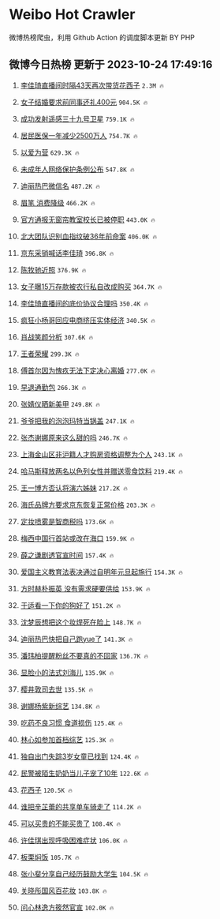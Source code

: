 # Weibo Hot Crawler 



微博热榜爬虫，利用 Github Action 的调度脚本更新 BY PHP 


## 微博今日热榜 更新于 2023-10-24 17:49:16 
1. [李佳琦直播间时隔43天再次带货花西子](https://s.weibo.com/weibo?q=%23%E6%9D%8E%E4%BD%B3%E7%90%A6%E7%9B%B4%E6%92%AD%E9%97%B4%E6%97%B6%E9%9A%9443%E5%A4%A9%E5%86%8D%E6%AC%A1%E5%B8%A6%E8%B4%A7%E8%8A%B1%E8%A5%BF%E5%AD%90%23&t=31&band_rank=1&Refer=top) `2.3M 🔥` 

1. [女子结婚要求前同事还礼400元](https://s.weibo.com/weibo?q=%23%E5%A5%B3%E5%AD%90%E7%BB%93%E5%A9%9A%E8%A6%81%E6%B1%82%E5%89%8D%E5%90%8C%E4%BA%8B%E8%BF%98%E7%A4%BC400%E5%85%83%23&t=31&band_rank=2&Refer=top) `904.5K 🔥` 

1. [成功发射遥感三十九号卫星](https://s.weibo.com/weibo?q=%23%E6%88%90%E5%8A%9F%E5%8F%91%E5%B0%84%E9%81%A5%E6%84%9F%E4%B8%89%E5%8D%81%E4%B9%9D%E5%8F%B7%E5%8D%AB%E6%98%9F%23&t=31&band_rank=3&Refer=top) `759.1K 🔥` 

1. [居民医保一年减少2500万人](https://s.weibo.com/weibo?q=%23%E5%B1%85%E6%B0%91%E5%8C%BB%E4%BF%9D%E4%B8%80%E5%B9%B4%E5%87%8F%E5%B0%912500%E4%B8%87%E4%BA%BA%23&t=31&band_rank=4&Refer=top) `754.7K 🔥` 

1. [以爱为营](https://s.weibo.com/weibo?q=%E4%BB%A5%E7%88%B1%E4%B8%BA%E8%90%A5&t=31&band_rank=5&Refer=top) `629.3K 🔥` 

1. [未成年人网络保护条例公布](https://s.weibo.com/weibo?q=%23%E6%9C%AA%E6%88%90%E5%B9%B4%E4%BA%BA%E7%BD%91%E7%BB%9C%E4%BF%9D%E6%8A%A4%E6%9D%A1%E4%BE%8B%E5%85%AC%E5%B8%83%23&t=31&band_rank=6&Refer=top) `547.8K 🔥` 

1. [迪丽热巴微信名](https://s.weibo.com/weibo?q=%23%E8%BF%AA%E4%B8%BD%E7%83%AD%E5%B7%B4%E5%BE%AE%E4%BF%A1%E5%90%8D%23&t=31&band_rank=7&Refer=top) `487.2K 🔥` 

1. [眉笔 消费降级](https://s.weibo.com/weibo?q=%E7%9C%89%E7%AC%94%20%E6%B6%88%E8%B4%B9%E9%99%8D%E7%BA%A7&t=31&band_rank=8&Refer=top) `466.2K 🔥` 

1. [官方通报无窗帘教室校长已被停职](https://s.weibo.com/weibo?q=%23%E5%AE%98%E6%96%B9%E9%80%9A%E6%8A%A5%E6%97%A0%E7%AA%97%E5%B8%98%E6%95%99%E5%AE%A4%E6%A0%A1%E9%95%BF%E5%B7%B2%E8%A2%AB%E5%81%9C%E8%81%8C%23&t=31&band_rank=9&Refer=top) `443.0K 🔥` 

1. [北大团队识别血指纹破36年前命案](https://s.weibo.com/weibo?q=%23%E5%8C%97%E5%A4%A7%E5%9B%A2%E9%98%9F%E8%AF%86%E5%88%AB%E8%A1%80%E6%8C%87%E7%BA%B9%E7%A0%B436%E5%B9%B4%E5%89%8D%E5%91%BD%E6%A1%88%23&t=31&band_rank=10&Refer=top) `406.0K 🔥` 

1. [京东采销喊话李佳琦](https://s.weibo.com/weibo?q=%23%E4%BA%AC%E4%B8%9C%E9%87%87%E9%94%80%E5%96%8A%E8%AF%9D%E6%9D%8E%E4%BD%B3%E7%90%A6%23&t=31&band_rank=11&Refer=top) `396.8K 🔥` 

1. [陈牧驰近照](https://s.weibo.com/weibo?q=%23%E9%99%88%E7%89%A7%E9%A9%B0%E8%BF%91%E7%85%A7%23&t=31&band_rank=12&Refer=top) `376.9K 🔥` 

1. [女子曝15万存款被农行私自改成购买](https://s.weibo.com/weibo?q=%23%E5%A5%B3%E5%AD%90%E6%9B%9D15%E4%B8%87%E5%AD%98%E6%AC%BE%E8%A2%AB%E5%86%9C%E8%A1%8C%E7%A7%81%E8%87%AA%E6%94%B9%E6%88%90%E8%B4%AD%E4%B9%B0%23&t=31&band_rank=13&Refer=top) `364.7K 🔥` 

1. [李佳琦直播间的底价协议合理吗](https://s.weibo.com/weibo?q=%23%E6%9D%8E%E4%BD%B3%E7%90%A6%E7%9B%B4%E6%92%AD%E9%97%B4%E7%9A%84%E5%BA%95%E4%BB%B7%E5%8D%8F%E8%AE%AE%E5%90%88%E7%90%86%E5%90%97%23&t=31&band_rank=14&Refer=top) `350.4K 🔥` 

1. [疯狂小杨哥回应电商挤压实体经济](https://s.weibo.com/weibo?q=%23%E7%96%AF%E7%8B%82%E5%B0%8F%E6%9D%A8%E5%93%A5%E5%9B%9E%E5%BA%94%E7%94%B5%E5%95%86%E6%8C%A4%E5%8E%8B%E5%AE%9E%E4%BD%93%E7%BB%8F%E6%B5%8E%23&t=31&band_rank=15&Refer=top) `340.5K 🔥` 

1. [肖战笑颜分析](https://s.weibo.com/weibo?q=%E8%82%96%E6%88%98%E7%AC%91%E9%A2%9C%E5%88%86%E6%9E%90&t=31&band_rank=16&Refer=top) `307.6K 🔥` 

1. [王者荣耀](https://s.weibo.com/weibo?q=%E7%8E%8B%E8%80%85%E8%8D%A3%E8%80%80&t=31&band_rank=17&Refer=top) `299.3K 🔥` 

1. [傅首尔因为愧疚无法下定决心离婚](https://s.weibo.com/weibo?q=%23%E5%82%85%E9%A6%96%E5%B0%94%E5%9B%A0%E4%B8%BA%E6%84%A7%E7%96%9A%E6%97%A0%E6%B3%95%E4%B8%8B%E5%AE%9A%E5%86%B3%E5%BF%83%E7%A6%BB%E5%A9%9A%23&t=31&band_rank=18&Refer=top) `277.0K 🔥` 

1. [早退通勤包](https://s.weibo.com/weibo?q=%E6%97%A9%E9%80%80%E9%80%9A%E5%8B%A4%E5%8C%85&t=31&band_rank=19&Refer=top) `266.3K 🔥` 

1. [张婧仪晒新美甲](https://s.weibo.com/weibo?q=%23%E5%BC%A0%E5%A9%A7%E4%BB%AA%E6%99%92%E6%96%B0%E7%BE%8E%E7%94%B2%23&t=31&band_rank=20&Refer=top) `249.8K 🔥` 

1. [爷爷把我的泡泡玛特当锅盖](https://s.weibo.com/weibo?q=%23%E7%88%B7%E7%88%B7%E6%8A%8A%E6%88%91%E7%9A%84%E6%B3%A1%E6%B3%A1%E7%8E%9B%E7%89%B9%E5%BD%93%E9%94%85%E7%9B%96%23&t=31&band_rank=21&Refer=top) `247.1K 🔥` 

1. [张杰谢娜原来这么甜的吗](https://s.weibo.com/weibo?q=%23%E5%BC%A0%E6%9D%B0%E8%B0%A2%E5%A8%9C%E5%8E%9F%E6%9D%A5%E8%BF%99%E4%B9%88%E7%94%9C%E7%9A%84%E5%90%97%23&t=31&band_rank=22&Refer=top) `246.7K 🔥` 

1. [上海金山区非沪籍人才购房资格调整为个人](https://s.weibo.com/weibo?q=%23%E4%B8%8A%E6%B5%B7%E9%87%91%E5%B1%B1%E5%8C%BA%E9%9D%9E%E6%B2%AA%E7%B1%8D%E4%BA%BA%E6%89%8D%E8%B4%AD%E6%88%BF%E8%B5%84%E6%A0%BC%E8%B0%83%E6%95%B4%E4%B8%BA%E4%B8%AA%E4%BA%BA%23&t=31&band_rank=23&Refer=top) `243.1K 🔥` 

1. [哈马斯释放两名以色列女性并赠送零食饮料](https://s.weibo.com/weibo?q=%23%E5%93%88%E9%A9%AC%E6%96%AF%E9%87%8A%E6%94%BE%E4%B8%A4%E5%90%8D%E4%BB%A5%E8%89%B2%E5%88%97%E5%A5%B3%E6%80%A7%E5%B9%B6%E8%B5%A0%E9%80%81%E9%9B%B6%E9%A3%9F%E9%A5%AE%E6%96%99%23&t=31&band_rank=24&Refer=top) `219.4K 🔥` 

1. [王一博方否认将演六姊妹](https://s.weibo.com/weibo?q=%23%E7%8E%8B%E4%B8%80%E5%8D%9A%E6%96%B9%E5%90%A6%E8%AE%A4%E5%B0%86%E6%BC%94%E5%85%AD%E5%A7%8A%E5%A6%B9%23&t=31&band_rank=25&Refer=top) `217.2K 🔥` 

1. [海氏品牌方要求京东恢复正常价格](https://s.weibo.com/weibo?q=%23%E6%B5%B7%E6%B0%8F%E5%93%81%E7%89%8C%E6%96%B9%E8%A6%81%E6%B1%82%E4%BA%AC%E4%B8%9C%E6%81%A2%E5%A4%8D%E6%AD%A3%E5%B8%B8%E4%BB%B7%E6%A0%BC%23&t=31&band_rank=26&Refer=top) `203.3K 🔥` 

1. [定妆喷雾是智商税吗](https://s.weibo.com/weibo?q=%23%E5%AE%9A%E5%A6%86%E5%96%B7%E9%9B%BE%E6%98%AF%E6%99%BA%E5%95%86%E7%A8%8E%E5%90%97%23&t=31&band_rank=27&Refer=top) `173.6K 🔥` 

1. [梅西中国行首站或改在海口](https://s.weibo.com/weibo?q=%23%E6%A2%85%E8%A5%BF%E4%B8%AD%E5%9B%BD%E8%A1%8C%E9%A6%96%E7%AB%99%E6%88%96%E6%94%B9%E5%9C%A8%E6%B5%B7%E5%8F%A3%23&t=31&band_rank=28&Refer=top) `159.9K 🔥` 

1. [薛之谦剧透官宣时间](https://s.weibo.com/weibo?q=%23%E8%96%9B%E4%B9%8B%E8%B0%A6%E5%89%A7%E9%80%8F%E5%AE%98%E5%AE%A3%E6%97%B6%E9%97%B4%23&t=31&band_rank=29&Refer=top) `157.4K 🔥` 

1. [爱国主义教育法表决通过自明年元旦起施行](https://s.weibo.com/weibo?q=%23%E7%88%B1%E5%9B%BD%E4%B8%BB%E4%B9%89%E6%95%99%E8%82%B2%E6%B3%95%E8%A1%A8%E5%86%B3%E9%80%9A%E8%BF%87%E8%87%AA%E6%98%8E%E5%B9%B4%E5%85%83%E6%97%A6%E8%B5%B7%E6%96%BD%E8%A1%8C%23&t=31&band_rank=30&Refer=top) `154.3K 🔥` 

1. [方时赫朴振英 没有需求硬要供给](https://s.weibo.com/weibo?q=%E6%96%B9%E6%97%B6%E8%B5%AB%E6%9C%B4%E6%8C%AF%E8%8B%B1%20%E6%B2%A1%E6%9C%89%E9%9C%80%E6%B1%82%E7%A1%AC%E8%A6%81%E4%BE%9B%E7%BB%99&t=31&band_rank=31&Refer=top) `153.9K 🔥` 

1. [于适看一下你的狗好了](https://s.weibo.com/weibo?q=%23%E4%BA%8E%E9%80%82%E7%9C%8B%E4%B8%80%E4%B8%8B%E4%BD%A0%E7%9A%84%E7%8B%97%E5%A5%BD%E4%BA%86%23&t=31&band_rank=32&Refer=top) `151.2K 🔥` 

1. [沈梦辰想把这个妆焊死在脸上](https://s.weibo.com/weibo?q=%23%E6%B2%88%E6%A2%A6%E8%BE%B0%E6%83%B3%E6%8A%8A%E8%BF%99%E4%B8%AA%E5%A6%86%E7%84%8A%E6%AD%BB%E5%9C%A8%E8%84%B8%E4%B8%8A%23&t=31&band_rank=33&Refer=top) `148.7K 🔥` 

1. [迪丽热巴快把自己跑yue了](https://s.weibo.com/weibo?q=%23%E8%BF%AA%E4%B8%BD%E7%83%AD%E5%B7%B4%E5%BF%AB%E6%8A%8A%E8%87%AA%E5%B7%B1%E8%B7%91yue%E4%BA%86%23&t=31&band_rank=34&Refer=top) `141.3K 🔥` 

1. [潘玮柏提醒粉丝不要真的不回家](https://s.weibo.com/weibo?q=%23%E6%BD%98%E7%8E%AE%E6%9F%8F%E6%8F%90%E9%86%92%E7%B2%89%E4%B8%9D%E4%B8%8D%E8%A6%81%E7%9C%9F%E7%9A%84%E4%B8%8D%E5%9B%9E%E5%AE%B6%23&t=31&band_rank=35&Refer=top) `136.7K 🔥` 

1. [显脸小的法式刘海儿](https://s.weibo.com/weibo?q=%E6%98%BE%E8%84%B8%E5%B0%8F%E7%9A%84%E6%B3%95%E5%BC%8F%E5%88%98%E6%B5%B7%E5%84%BF&t=31&band_rank=36&Refer=top) `135.9K 🔥` 

1. [樱井敦司去世](https://s.weibo.com/weibo?q=%E6%A8%B1%E4%BA%95%E6%95%A6%E5%8F%B8%E5%8E%BB%E4%B8%96&t=31&band_rank=37&Refer=top) `135.5K 🔥` 

1. [谢娜杨紫新综艺](https://s.weibo.com/weibo?q=%23%E8%B0%A2%E5%A8%9C%E6%9D%A8%E7%B4%AB%E6%96%B0%E7%BB%BC%E8%89%BA%23&t=31&band_rank=38&Refer=top) `134.8K 🔥` 

1. [吃药不良习惯 食道损伤](https://s.weibo.com/weibo?q=%E5%90%83%E8%8D%AF%E4%B8%8D%E8%89%AF%E4%B9%A0%E6%83%AF%20%E9%A3%9F%E9%81%93%E6%8D%9F%E4%BC%A4&t=31&band_rank=39&Refer=top) `125.4K 🔥` 

1. [林心如参加首档综艺](https://s.weibo.com/weibo?q=%23%E6%9E%97%E5%BF%83%E5%A6%82%E5%8F%82%E5%8A%A0%E9%A6%96%E6%A1%A3%E7%BB%BC%E8%89%BA%23&t=31&band_rank=40&Refer=top) `125.3K 🔥` 

1. [独自出门失踪3岁女童已找到](https://s.weibo.com/weibo?q=%23%E7%8B%AC%E8%87%AA%E5%87%BA%E9%97%A8%E5%A4%B1%E8%B8%AA3%E5%B2%81%E5%A5%B3%E7%AB%A5%E5%B7%B2%E6%89%BE%E5%88%B0%23&t=31&band_rank=41&Refer=top) `124.4K 🔥` 

1. [民警被陌生奶奶当儿子宠了10年](https://s.weibo.com/weibo?q=%23%E6%B0%91%E8%AD%A6%E8%A2%AB%E9%99%8C%E7%94%9F%E5%A5%B6%E5%A5%B6%E5%BD%93%E5%84%BF%E5%AD%90%E5%AE%A0%E4%BA%8610%E5%B9%B4%23&t=31&band_rank=42&Refer=top) `122.6K 🔥` 

1. [花西子](https://s.weibo.com/weibo?q=%E8%8A%B1%E8%A5%BF%E5%AD%90&t=31&band_rank=43&Refer=top) `120.5K 🔥` 

1. [谁把辛芷蕾的共享单车骑走了](https://s.weibo.com/weibo?q=%23%E8%B0%81%E6%8A%8A%E8%BE%9B%E8%8A%B7%E8%95%BE%E7%9A%84%E5%85%B1%E4%BA%AB%E5%8D%95%E8%BD%A6%E9%AA%91%E8%B5%B0%E4%BA%86%23&t=31&band_rank=44&Refer=top) `114.2K 🔥` 

1. [可以买贵的不能买贵了](https://s.weibo.com/weibo?q=%E5%8F%AF%E4%BB%A5%E4%B9%B0%E8%B4%B5%E7%9A%84%E4%B8%8D%E8%83%BD%E4%B9%B0%E8%B4%B5%E4%BA%86&t=31&band_rank=45&Refer=top) `108.4K 🔥` 

1. [许佳琪出现呼吸困难症状](https://s.weibo.com/weibo?q=%23%E8%AE%B8%E4%BD%B3%E7%90%AA%E5%87%BA%E7%8E%B0%E5%91%BC%E5%90%B8%E5%9B%B0%E9%9A%BE%E7%97%87%E7%8A%B6%23&t=31&band_rank=46&Refer=top) `106.0K 🔥` 

1. [板栗焖饭](https://s.weibo.com/weibo?q=%E6%9D%BF%E6%A0%97%E7%84%96%E9%A5%AD&t=31&band_rank=47&Refer=top) `105.7K 🔥` 

1. [张小斐分享自己经历鼓励大学生](https://s.weibo.com/weibo?q=%23%E5%BC%A0%E5%B0%8F%E6%96%90%E5%88%86%E4%BA%AB%E8%87%AA%E5%B7%B1%E7%BB%8F%E5%8E%86%E9%BC%93%E5%8A%B1%E5%A4%A7%E5%AD%A6%E7%94%9F%23&t=31&band_rank=48&Refer=top) `104.5K 🔥` 

1. [关晓彤国风百花妆](https://s.weibo.com/weibo?q=%23%E5%85%B3%E6%99%93%E5%BD%A4%E5%9B%BD%E9%A3%8E%E7%99%BE%E8%8A%B1%E5%A6%86%23&t=31&band_rank=49&Refer=top) `103.8K 🔥` 

1. [问心林逸方筱然官宣](https://s.weibo.com/weibo?q=%23%E9%97%AE%E5%BF%83%E6%9E%97%E9%80%B8%E6%96%B9%E7%AD%B1%E7%84%B6%E5%AE%98%E5%AE%A3%23&t=31&band_rank=50&Refer=top) `102.0K 🔥` 

